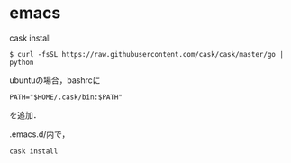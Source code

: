 # emacs

cask install 
```
$ curl -fsSL https://raw.githubusercontent.com/cask/cask/master/go | python
```

ubuntuの場合，bashrcに
```
PATH="$HOME/.cask/bin:$PATH"
```
を追加．

.emacs.d/内で，
```
cask install
```
